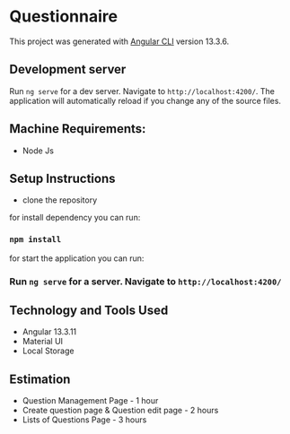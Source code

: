 # Questionnaire

This project was generated with [Angular CLI](https://github.com/angular/angular-cli) version 13.3.6.

## Development server

Run `ng serve` for a dev server. Navigate to `http://localhost:4200/`. The application will automatically reload if you change any of the source files.

## Machine Requirements:
- Node Js

## Setup Instructions
- clone the repository

for install dependency you can run:
### `npm install`

for start the application you can run:
### Run `ng serve` for a server. Navigate to `http://localhost:4200/`

## Technology and Tools Used
- Angular 13.3.11
- Material UI
- Local Storage

## Estimation
- Question Management Page - 1 hour
- Create question page & Question edit page - 2 hours
- Lists of Questions Page - 3 hours
